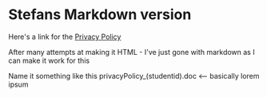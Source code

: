 # Stefans Markdown version

Here's a link for the [Privacy Policy](privacyPolicy.md)

After many attempts at making it HTML - I've just gone with markdown as I can make it work for this


Name it something like this privacyPolicy_(studentid).doc <-- basically lorem ipsum 
